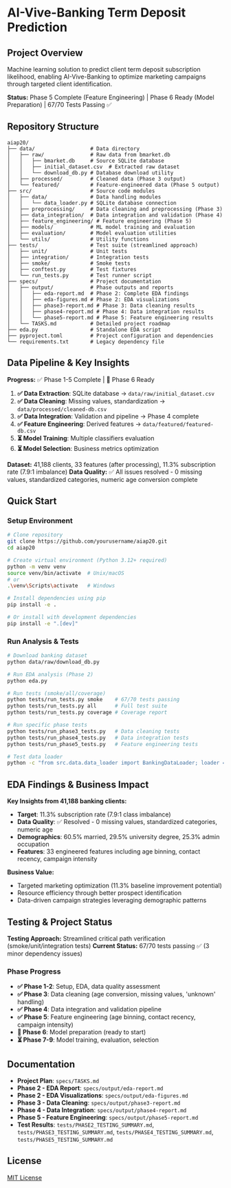 # AI-Vive-Banking Term Deposit Prediction

## Project Overview

Machine learning solution to predict client term deposit subscription likelihood, enabling AI-Vive-Banking to optimize marketing campaigns through targeted client identification.

**Status:** Phase 5 Complete (Feature Engineering) | Phase 6 Ready (Model Preparation) | 67/70 Tests Passing ✅

## Repository Structure

```
aiap20/
├── data/                  # Data directory
│   ├── raw/               # Raw data from bmarket.db
│   │   ├── bmarket.db     # Source SQLite database
│   │   ├── initial_dataset.csv  # Extracted raw dataset
│   │   └── download_db.py # Database download utility
│   ├── processed/         # Cleaned data (Phase 3 output)
│   └── featured/          # Feature-engineered data (Phase 5 output)
├── src/                   # Source code modules
│   ├── data/              # Data handling modules
│   │   └── data_loader.py # SQLite database connection
│   ├── preprocessing/     # Data cleaning and preprocessing (Phase 3)
│   ├── data_integration/  # Data integration and validation (Phase 4)
│   ├── feature_engineering/ # Feature engineering (Phase 5)
│   ├── models/            # ML model training and evaluation
│   ├── evaluation/        # Model evaluation utilities
│   └── utils/             # Utility functions
├── tests/                 # Test suite (streamlined approach)
│   ├── unit/              # Unit tests
│   ├── integration/       # Integration tests
│   ├── smoke/             # Smoke tests
│   ├── conftest.py        # Test fixtures
│   └── run_tests.py       # Test runner script
├── specs/                 # Project documentation
│   ├── output/            # Phase outputs and reports
│   │   ├── eda-report.md  # Phase 2: Complete EDA findings
│   │   ├── eda-figures.md # Phase 2: EDA visualizations
│   │   ├── phase3-report.md # Phase 3: Data cleaning results
│   │   ├── phase4-report.md # Phase 4: Data integration results
│   │   └── phase5-report.md # Phase 5: Feature engineering results
│   └── TASKS.md           # Detailed project roadmap
├── eda.py                 # Standalone EDA script
├── pyproject.toml         # Project configuration and dependencies
└── requirements.txt       # Legacy dependency file
```

## Data Pipeline & Key Insights

**Progress:** ✅ Phase 1-5 Complete | 🔄 Phase 6 Ready

1. **✅ Data Extraction**: SQLite database → `data/raw/initial_dataset.csv`
2. **✅ Data Cleaning**: Missing values, standardization → `data/processed/cleaned-db.csv`
3. **✅ Data Integration**: Validation and pipeline → Phase 4 complete
4. **✅ Feature Engineering**: Derived features → `data/featured/featured-db.csv`
5. **⏳ Model Training**: Multiple classifiers evaluation
6. **⏳ Model Selection**: Business metrics optimization

**Dataset:** 41,188 clients, 33 features (after processing), 11.3% subscription rate (7.9:1 imbalance)
**Data Quality:** ✅ All issues resolved - 0 missing values, standardized categories, numeric age conversion complete

## Quick Start

### Setup Environment

```bash
# Clone repository
git clone https://github.com/yourusername/aiap20.git
cd aiap20

# Create virtual environment (Python 3.12+ required)
python -m venv venv
source venv/bin/activate  # Unix/macOS
# or
.\venv\Scripts\activate   # Windows

# Install dependencies using pip
pip install -e .

# Or install with development dependencies
pip install -e ".[dev]"
```

### Run Analysis & Tests

```bash
# Download banking dataset
python data/raw/download_db.py

# Run EDA analysis (Phase 2)
python eda.py

# Run tests (smoke/all/coverage)
python tests/run_tests.py smoke    # 67/70 tests passing
python tests/run_tests.py all      # Full test suite
python tests/run_tests.py coverage # Coverage report

# Run specific phase tests
python tests/run_phase3_tests.py   # Data cleaning tests
python tests/run_phase4_tests.py   # Data integration tests
python tests/run_phase5_tests.py   # Feature engineering tests

# Test data loader
python -c "from src.data.data_loader import BankingDataLoader; loader = BankingDataLoader(); print('Data loader working!')"
```

## EDA Findings & Business Impact

**Key Insights from 41,188 banking clients:**

- **Target**: 11.3% subscription rate (7.9:1 class imbalance)
- **Data Quality**: ✅ Resolved - 0 missing values, standardized categories, numeric age
- **Demographics**: 60.5% married, 29.5% university degree, 25.3% admin occupation
- **Features**: 33 engineered features including age binning, contact recency, campaign intensity

**Business Value:**
- Targeted marketing optimization (11.3% baseline improvement potential)
- Resource efficiency through better prospect identification
- Data-driven campaign strategies leveraging demographic patterns

## Testing & Project Status

**Testing Approach:** Streamlined critical path verification (smoke/unit/integration tests)
**Current Status:** 67/70 tests passing ✅ (3 minor dependency issues)

### Phase Progress
- **✅ Phase 1-2**: Setup, EDA, data quality assessment
- **✅ Phase 3**: Data cleaning (age conversion, missing values, 'unknown' handling)
- **✅ Phase 4**: Data integration and validation pipeline
- **✅ Phase 5**: Feature engineering (age binning, contact recency, campaign intensity)
- **🔄 Phase 6**: Model preparation (ready to start)
- **⏳ Phase 7-9**: Model training, evaluation, selection

## Documentation

- **Project Plan**: `specs/TASKS.md`
- **Phase 2 - EDA Report**: `specs/output/eda-report.md`
- **Phase 2 - EDA Visualizations**: `specs/output/eda-figures.md`
- **Phase 3 - Data Cleaning**: `specs/output/phase3-report.md`
- **Phase 4 - Data Integration**: `specs/output/phase4-report.md`
- **Phase 5 - Feature Engineering**: `specs/output/phase5-report.md`
- **Test Results**: `tests/PHASE2_TESTING_SUMMARY.md`, `tests/PHASE3_TESTING_SUMMARY.md`, `tests/PHASE4_TESTING_SUMMARY.md`, `tests/PHASE5_TESTING_SUMMARY.md`

## License

[MIT License](LICENSE)

